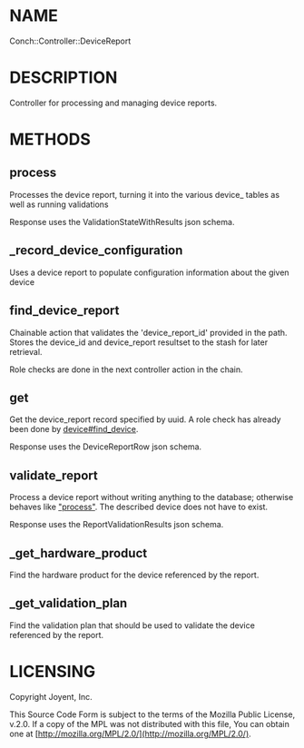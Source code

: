 # NAME

Conch::Controller::DeviceReport

# DESCRIPTION

Controller for processing and managing device reports.

# METHODS

## process

Processes the device report, turning it into the various device\_ tables as well
as running validations

Response uses the ValidationStateWithResults json schema.

## \_record\_device\_configuration

Uses a device report to populate configuration information about the given device

## find\_device\_report

Chainable action that validates the 'device\_report\_id' provided in the path.
Stores the device\_id and device\_report resultset to the stash for later retrieval.

Role checks are done in the next controller action in the chain.

## get

Get the device\_report record specified by uuid.
A role check has already been done by [device#find\_device](../modules/Conch::Controller::Device#find_device).

Response uses the DeviceReportRow json schema.

## validate\_report

Process a device report without writing anything to the database; otherwise behaves like
["process"](#process). The described device does not have to exist.

Response uses the ReportValidationResults json schema.

## \_get\_hardware\_product

Find the hardware product for the device referenced by the report.

## \_get\_validation\_plan

Find the validation plan that should be used to validate the device referenced by the
report.

# LICENSING

Copyright Joyent, Inc.

This Source Code Form is subject to the terms of the Mozilla Public License,
v.2.0. If a copy of the MPL was not distributed with this file, You can obtain
one at [http://mozilla.org/MPL/2.0/](http://mozilla.org/MPL/2.0/).
